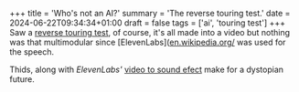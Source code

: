 +++
title = 'Who's not an AI?'
summary = 'The reverse touring test.'
date = 2024-06-22T09:34:34+01:00
draft = false
tags = ['ai', 'touring test']
+++
Saw a [reverse touring test](https://www.youtube.com/watch?v=MxTWLm9vT_o), of course, it's all made into a video but nothing was that multimodular since [ElevenLabs]([en.wikipedia.org/](https://elevenlabs.io/) was used for the speech.

Thids, along with *ElevenLabs'* [video to sound efect](https://www.videotosoundeffects.com/) make for a dystopian future.
